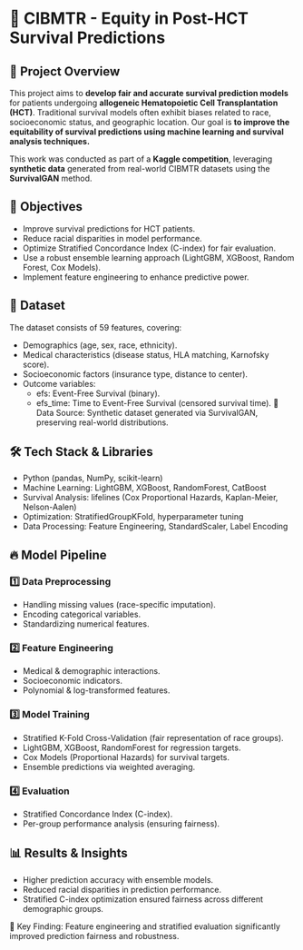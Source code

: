 # 📌 CIBMTR - Equity in Post-HCT Survival Predictions

## 🏥 Project Overview

This project aims to **develop fair and accurate survival prediction models** for patients undergoing **allogeneic Hematopoietic Cell Transplantation (HCT)**. Traditional survival models often exhibit biases related to race, socioeconomic status, and geographic location. Our goal is **to improve the equitability of survival predictions using machine learning and survival analysis techniques.**

This work was conducted as part of a **Kaggle competition**, leveraging **synthetic data** generated from real-world CIBMTR datasets using the **SurvivalGAN** method.

## 🎯 Objectives

- Improve survival predictions for HCT patients.
- Reduce racial disparities in model performance.
- Optimize Stratified Concordance Index (C-index) for fair evaluation.
- Use a robust ensemble learning approach (LightGBM, XGBoost, Random Forest, Cox Models).
- Implement feature engineering to enhance predictive power.


## 📂 Dataset

The dataset consists of 59 features, covering:

- Demographics (age, sex, race, ethnicity).
- Medical characteristics (disease status, HLA matching, Karnofsky score).
- Socioeconomic factors (insurance type, distance to center).
- Outcome variables:
  - efs: Event-Free Survival (binary).
  - efs_time: Time to Event-Free Survival (censored survival time).
📌 Data Source: Synthetic dataset generated via SurvivalGAN, preserving real-world distributions.


## 🛠 Tech Stack & Libraries
- Python (pandas, NumPy, scikit-learn)
- Machine Learning: LightGBM, XGBoost, RandomForest, CatBoost
- Survival Analysis: lifelines (Cox Proportional Hazards, Kaplan-Meier, Nelson-Aalen)
- Optimization: StratifiedGroupKFold, hyperparameter tuning
- Data Processing: Feature Engineering, StandardScaler, Label Encoding

## 🔥 Model Pipeline
### 1️⃣ Data Preprocessing
- Handling missing values (race-specific imputation).
- Encoding categorical variables.
- Standardizing numerical features.
  
### 2️⃣ Feature Engineering
- Medical & demographic interactions.
- Socioeconomic indicators.
- Polynomial & log-transformed features.
  
### 3️⃣ Model Training
- Stratified K-Fold Cross-Validation (fair representation of race groups).
- LightGBM, XGBoost, RandomForest for regression targets.
- Cox Models (Proportional Hazards) for survival targets.
- Ensemble predictions via weighted averaging.
  
### 4️⃣ Evaluation
- Stratified Concordance Index (C-index).
- Per-group performance analysis (ensuring fairness).

  
## 📊 Results & Insights
- Higher prediction accuracy with ensemble models.
- Reduced racial disparities in prediction performance.
- Stratified C-index optimization ensured fairness across different demographic groups.

📌 Key Finding: Feature engineering and stratified evaluation significantly improved prediction fairness and robustness.
